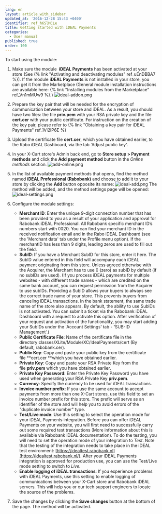 ```yaml
---
lang: en
layout: article_with_sidebar
updated_at: '2016-12-28 15:43 +0400'
identifier: ref_h6SlMCLe
title: Getting started with iDEAL Payments
categories:
  - User manual
published: true
order: 100
---
```


To start using the module:

1.  Make sure the module  **iDEAL Payments** has been activated at your store (See {% link "Activating and deactivating modules" ref_uEnDBBA7 %}). If the module **iDEAL Payments** is not installed in your store, you can get it from the Marketplace (General module installation instructions are available here: {% link "Installing modules from the Marketplace" ref_Vn1mMUw9 %}.)
    ![ideal-addon.png]({{site.baseurl}}/attachments/ref_h6SlMCLe/ideal-addon.png)

2.  Prepare the key pair that will be needed for the encryption of communication between your store and iDEAL. As a result, you should have two files: the file **priv.pem** with your RSA private key and the file **cert.cer** with your public certificate. For instruction on the creation of the key pair, please refer to {% link "Obtaining a key pair for iDEAL Payments" ref_1Vi2lP6E %}

3.  Upload the certificate file **cert.cer**, which you have obtained earlier, to the Rabo iDEAL Dashboard, via the tab 'Adjust public key'.

4.  In your X-Cart store's Admin back end, go to **Store setup > Payment methods** and click the **Add payment method** button in the _Online methods_ section.
    ![add-online.png]({{site.baseurl}}/attachments/ref_h6SlMCLe/add-online.png)

5.  In the list of available payment methods that opens, find the method named **iDEAL Professional (Rabobank)** and choose to add it to your store by clicking the **Add** button opposite its name:
    ![ideal-add.png]({{site.baseurl}}/attachments/ref_h6SlMCLe/ideal-add.png)
    The method will be added, and the method settings page will be opened:
    ![ideal-settings.png]({{site.baseurl}}/attachments/ref_h6SlMCLe/ideal-settings.png)

6.  Configure the module settings:

    *   **Merchant ID**: Enter the unique 9-digit connection number that has been provided to you as a result of your application and approval for Rabobank iDEAL Professional. All Rabobank specific merchant ID’s numbers start with 0020\. You can find your merchant ID in the received notification email and in the Rabo iDEAL Dashboard (see the 'Merchant data' tab under the Profile menu option). If the merchantID has less than 9 digits, leading zeros are used to fill out the field.  
    *   **SubID**: If you have a Merchant SubID for this store, enter it here. The SubID value entered in this field will accompany each iDEAL payment originating from this store. Unless agreed otherwise with the Acquirer, the Merchant has to use 0 (zero) as subID by default (if no subIDs are used).
        (If you process iDEAL payments for multiple websites - with different trade names - which are credited on the same bank account, you can request permission from the Acquirer to use subIDs. Providing a SubID allows your buyers to always see the correct trade name of your store. This prevents buyers from canceling iDEAL transactions. In the bank statement, the same trade name of the store also appears. By default, the ability to use SubIDs is not activated. You can submit a ticket via the Rabobank iDEAL Dashboard with a request to activate this option. After verification of your request and activation of the functionality, you may start adding your SubIDs under the 'Account Settings' tab - 'SUB-ID Management'.)  
    *   **Public Certificate File**: Name of the certificate file in the directory classes/XLite/Module/XC/IdealPayments/cert (By default, rabobank.cer).
    *   **Public Key**: Copy and paste your public key from the certificate file **cert.cer **which you have obtained earlier.
    *   **Private Key**: Copy and paste your RSA Private Key from the file **priv.pem** which you have obtained earlier. 
    *   **Private Key Password**: Enter the Private Key Password you have used when generating your RSA Private Key **priv.pem**.
    *   **Currency**: Specify the currency to be used for iDEAL transactions.
    *   **Invoice number prefix**: If you use the same account to accept payments from more than one X-Cart stores, use this field to set an invoice number prefix for this store. The prefix will serve as an identifier of the store and will help you to avoid errors of the "duplicate invoice number" type.
    *   **Test/Live mode**: Use this setting to select the operation mode for your iDEAL Payments integration. Before you can offer iDEAL Payments on your website, you will first need to successfully carry out some required test transactions (More information about this is available via Rabobank iDEAL documentation). To do the testing, you will need to set the operation mode of your integration to _Test_. Note that the testing of the integration needs to take place in the iDEAL test environment: [https://idealtest.rabobank.nl](https://idealtest.rabobank.nl/). After your iDEAL Payments integration is approved for production use, you can use the Test/Live mode setting to switch to _Live_.
    *   **Enable logging of iDEAL transactions**: If you experience problems with iDEAL Payments, use this setting to enable logging of communications between your X-Cart store and Rabobank iDEAL servers. This will help you or our tech support engineers to locate the source of the problems.

7.  Save the changes by clicking the **Save changes** button at the bottom of the page. The method will be activated.

